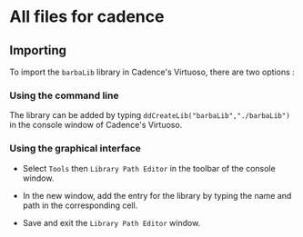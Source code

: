 # All files for cadence

## Importing

To import the `barbaLib` library in Cadence's Virtuoso, there are two options :

### Using the command line

The library can be added by typing `ddCreateLib("barbaLib","./barbaLib")` in the console window of Cadence's Virtuoso.

### Using the graphical interface

- Select `Tools` then `Library Path Editor` in the toolbar of the console window.

- In the new window, add the entry for the library by typing the name and path in the corresponding cell.

- Save and exit the `Library Path Editor` window.
